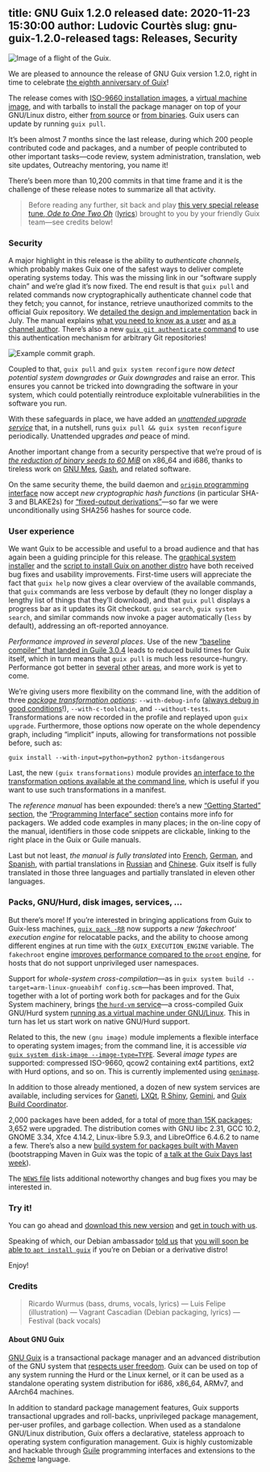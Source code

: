 title: GNU Guix 1.2.0 released
date: 2020-11-23 15:30:00
author: Ludovic Courtès
slug: gnu-guix-1.2.0-released
tags: Releases, Security
---
![Image of a flight of the Guix.](https://guix.gnu.org/static/blog/img/flight-of-the-guix.jpg)

We are pleased to announce the release of GNU Guix version 1.2.0, right
in time to celebrate [the eighth anniversary of
Guix](https://lists.gnu.org/archive/html/gnu-system-discuss/2012-11/msg00000.html)!

The release comes with [ISO-9660 installation
images](https://guix.gnu.org/manual/en/html_node/System-Installation.html),
a [virtual machine
image](https://guix.gnu.org/manual/en/html_node/Running-Guix-in-a-VM.html),
and with tarballs to install the package manager on top of your
GNU/Linux distro, either [from
source](https://guix.gnu.org/manual/en/html_node/Requirements.html) or
[from
binaries](https://guix.gnu.org/manual/en/html_node/Binary-Installation.html).
Guix users can update by running `guix pull`.

It’s been almost 7 months since the last release, during which 200
people contributed code and packages, and a number of people contributed
to other important tasks—code review, system administration,
translation, web site updates, Outreachy mentoring, you name it!

There’s been more than 10,200 commits in that time frame and it is the
challenge of these release notes to summarize all that activity.

> Before reading any further, sit back and play [this very special
> release tune, _Ode to One Two
> Oh_](https://guix.gnu.org/audio/ode-to-one-two-oh.ogg)
> ([lyrics](https://guix.gnu.org/audio/ode-to-one-two-oh.txt)) brought
> to you by your friendly Guix team—see credits below!

### Security

A major highlight in this release is the ability to *authenticate
channels*, which probably makes Guix one of the safest ways to deliver
complete operating systems today.  This was the missing link in our
“software supply chain” and we’re glad it’s now fixed.  The end result
is that `guix pull` and related commands now cryptographically
authenticate channel code that they fetch; you cannot, for instance,
retrieve unauthorized commits to the official Guix repository.  We
[detailed the design and
implementation](https://guix.gnu.org/en/blog/2020/securing-updates/)
back in July.  The manual explains [what you need to know as a
user](https://guix.gnu.org/manual/en/html_node/Channel-Authentication.html)
and [as a channel
author](https://guix.gnu.org/manual/en/html_node/Specifying-Channel-Authorizations.html).
There’s also a new [`guix git authenticate`
command](https://guix.gnu.org/manual/en/html_node/Invoking-guix-git-authenticate.html)
to use this authentication mechanism for arbitrary Git repositories!

![Example commit graph.](https://guix.gnu.org/static/blog/img/commit-graph.svg)

Coupled to that, `guix pull` and `guix system reconfigure` now *detect
potential system downgrades or Guix downgrades* and raise an error.
This ensures you cannot be tricked into downgrading the software in your
system, which could potentially reintroduce exploitable vulnerabilities
in the software you run.

With these safeguards in place, we have added an [*unattended upgrade
service*](https://guix.gnu.org/manual/en/html_node/Unattended-Upgrades.html)
that, in a nutshell, runs `guix pull && guix system reconfigure`
periodically.  Unattended upgrades _and_ peace of mind.

Another important change from a security perspective that we’re proud of
is [*the reduction of binary seeds to
60 MiB*](https://guix.gnu.org/en/blog/2020/guix-further-reduces-bootstrap-seed-to-25/)
on x86_64 and i686, thanks to tireless work on
[GNU Mes](https://www.gnu.org/software/mes),
[Gash](https://savannah.nongnu.org/projects/gash), and related software.

On the same security theme, the build daemon and [`origin`
programming
interface](https://guix.gnu.org/manual/en/html_node/origin-Reference.html)
now accept *new cryptographic hash functions* (in particular SHA-3 and
BLAKE2s) for [“fixed-output
derivations”](https://guix.gnu.org/manual/en/html_node/Derivations.html)—so
far we were unconditionally using SHA256 hashes for source code.

### User experience

We want Guix to be accessible and useful to a broad audience and that
has again been a guiding principle for this release.  The [graphical
system
installer](https://guix.gnu.org/en/videos/system-graphical-installer/)
and the [script to install Guix on another
distro](https://guix.gnu.org/manual/en/html_node/Binary-Installation.html)
have both received bug fixes and usability improvements.  First-time
users will appreciate the fact that `guix help` now gives a clear
overview of the available commands, that `guix` commands are less
verbose by default (they no longer display a lengthy list of things that
they’ll download), and that `guix pull` displays a progress bar as it
updates its Git checkout.  `guix search`, `guix system search`, and
similar commands now invoke a pager automatically (`less` by default),
addressing an oft-reported annoyance.

*Performance improved in several places*.  Use of the new [“baseline
compiler” that landed in
Guile 3.0.4](https://wingolog.org/archives/2020/06/03/a-baseline-compiler-for-guile)
leads to reduced build times for Guix itself, which in turn means that
`guix pull` is much less resource-hungry.  Performance got better in
[several](https://issues.guix.gnu.org/44053#9)
[other](https://issues.guix.gnu.org/41702#2)
[areas](https://issues.guix.gnu.org/43340), and more work is yet to
come.

We’re giving users more flexibility on the command line, with the
addition of three [*package transformation
options*](https://guix.gnu.org/manual/en/html_node/Package-Transformation-Options.html):
`--with-debug-info` ([always debug in good
conditions](https://guix.gnu.org/manual/en/html_node/Rebuilding-Debug-Info.html)!),
`--with-c-toolchain`, and `--without-tests`.  Transformations are now
recorded in the profile and replayed upon `guix upgrade`.  Furthermore,
those options now operate on the whole dependency graph, including
“implicit” inputs, allowing for transformations not possible before,
such as:

```
guix install --with-input=python=python2 python-itsdangerous
```

Last, the new `(guix transformations)` module provides [an interface
to the transformation options available at the command
line](https://guix.gnu.org/manual/en/html_node/Defining-Package-Variants.html),
which is useful if you want to use such transformations in a manifest.

The *reference manual* has been expounded: there’s a new [“Getting
Started”
section](https://guix.gnu.org/manual/en/html_node/Getting-Started.html),
the [“Programming Interface”
section](https://guix.gnu.org/manual/en/html_node/Programming-Interface.html)
contains more info for packagers.  We added code examples in many
places; in the on-line copy of the manual, identifiers in those code
snippets are clickable, linking to the right place in the Guix or Guile
manuals.

Last but not least, *the manual is fully translated* into
[French](https://guix.gnu.org/manual/fr/html_node/),
[German](https://guix.gnu.org/manual/de/html_node/), and
[Spanish](https://guix.gnu.org/manual/es/html_node/), with partial
translations in [Russian](https://guix.gnu.org/manual/ru/html_node/) and
[Chinese](https://guix.gnu.org/manual/zh-cn/html_node/).  Guix itself is
fully translated in those three languages and partially translated in
eleven other languages.

### Packs, GNU/Hurd, disk images, services, …

But there’s more!  If you’re interested in bringing applications from
Guix to Guix-less machines, [`guix pack
-RR`](https://guix.gnu.org/manual/en/html_node/Invoking-guix-pack.html#Invoking-guix-pack)
now supports a *new ‘fakechroot’ execution engine* for relocatable
packs, and the ability to choose among different engines at run time
with the `GUIX_EXECUTION_ENGINE` variable.  The `fakechroot` engine
[improves performance compared to the `proot`
engine](https://hpc.guix.info/blog/2020/05/faster-relocatable-packs-with-fakechroot/),
for hosts that do not support unprivileged user namespaces.

Support for *whole-system cross-compilation*—as in
`guix system build --target=arm-linux-gnueabihf config.scm`—has been
improved.  That, together with a lot of porting work both for packages
and for the Guix System machinery, brings [the `hurd-vm`
service](https://guix.gnu.org/manual/en/html_node/Virtualization-Services.html#index-hurd_002dvm_002dservice_002dtype)—a
cross-compiled Guix GNU/Hurd system [running as a virtual machine under
GNU/Linux](https://guix.gnu.org/en/blog/2020/childhurds-and-substitutes/).
This in turn has let us start work on native GNU/Hurd support.

Related to this, the new `(gnu image)` module implements a flexible
interface to operating system images; from the command line, it is
accessible _via_ [`guix system disk-image
--image-type=TYPE`](https://guix.gnu.org/manual/en/html_node/Invoking-guix-system.html).
Several _image types_ are supported: compressed ISO-9660, qcow2
containing ext4 partitions, ext2 with Hurd options, and so on.  This is
currently implemented using
[`genimage`](https://github.com/pengutronix/genimage).

In addition to those already mentioned, a dozen of new system services
are available, including services for
[Ganeti](https://guix.gnu.org/en/blog/2020/running-a-ganeti-cluster-on-guix/),
[LXQt](https://guix.gnu.org/manual/en/html_node/Desktop-Services.html#index-lxqt_002ddesktop_002dservice_002dtype),
[R Shiny](https://guix.gnu.org/manual/en/html_node/Miscellaneous-Services.html#index-rshiny_002dservice_002dtype),
[Gemini](https://guix.gnu.org/manual/en/html_node/Web-Services.html#index-gmnisrv),
and [Guix Build
Coordinator](https://guix.gnu.org/manual/en/html_node/Guix-Services.html).

2,000 packages have been added, for a total of [more than 15K
packages](https://guix.gnu.org/en/packages); 3,652 were upgraded.  The
distribution comes with GNU libc 2.31, GCC 10.2, GNOME 3.34,
Xfce 4.14.2, Linux-libre 5.9.3, and LibreOffice 6.4.6.2 to name a few.
There’s also a new [build system for packages built with
Maven](https://guix.gnu.org/manual/en/html_node/Build-Systems.html#index-maven_002dbuild_002dsystem)
(bootstrapping Maven in Guix was the topic of [a talk at the Guix Days
last week](https://guix.gnu.org/en/blog/2020/online-guix-day-announce-2/)).

The [`NEWS`
file](https://git.savannah.gnu.org/cgit/guix.git/tree/NEWS?h=version-1.2.0&id=a099685659b4bfa6b3218f84953cbb7ff9e88063)
lists additional noteworthy changes and bug fixes you may be interested
in.

### Try it!

You can go ahead and [download this new
version](https://guix.gnu.org/en/download/) and [get in touch with
us](https://guix.gnu.org/en/contact/).

Speaking of which, our Debian ambassador [told
us](https://lists.gnu.org/archive/html/guix-devel/2020-11/msg00254.html)
that [you will soon be able to `apt install
guix`](https://packages.debian.org/guix) if you’re on Debian or a
derivative distro!

Enjoy!

### Credits

> Ricardo Wurmus (bass, drums, vocals, lyrics) — Luis Felipe
> (illustration) — Vagrant Cascadian (Debian packaging, lyrics) —
> Festival (back vocals)

#### About GNU Guix

[GNU Guix](https://guix.gnu.org) is a transactional package manager and
an advanced distribution of the GNU system that [respects user
freedom](https://www.gnu.org/distros/free-system-distribution-guidelines.html).
Guix can be used on top of any system running the Hurd or the Linux
kernel, or it can be used as a standalone operating system distribution
for i686, x86_64, ARMv7, and AArch64 machines.

In addition to standard package management features, Guix supports
transactional upgrades and roll-backs, unprivileged package management,
per-user profiles, and garbage collection.  When used as a standalone
GNU/Linux distribution, Guix offers a declarative, stateless approach to
operating system configuration management.  Guix is highly customizable
and hackable through [Guile](https://www.gnu.org/software/guile)
programming interfaces and extensions to the
[Scheme](http://schemers.org) language.
